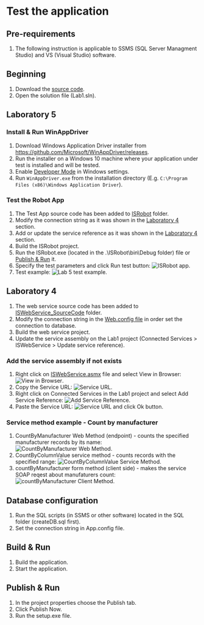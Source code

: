 # Test the application 

## Pre-requirements
1. The following instruction is applicable to SSMS (SQL Server Managment Studio) and VS (Visual Studio) software.

## Beginning

1. Download the [source code](https://github.com/vanya288/FileManager). 
2. Open the solution file (Lab1.sln). 

## Laboratory 5

### Install & Run WinAppDriver
1. Download Windows Application Driver installer from <https://github.com/Microsoft/WinAppDriver/releases>.
2. Run the installer on a Windows 10 machine where your application under test is installed and will be tested.
3. Enable [Developer Mode](https://docs.microsoft.com/en-us/windows/uwp/get-started/enable-your-device-for-development) in Windows settings.
4. Run `WinAppDriver.exe` from the installation directory (E.g. `C:\Program Files (x86)\Windows Application Driver`).

### Test the Robot App
1. The Test App source code has been added to [ISRobot](https://github.com/vanya288/FileManager/tree/master/ISRobot) folder.
2. Modify the connection string as it was shown in the [Laboratory 4](#laboratory-4) section.
3. Add or update the service reference as it was shown in the [Laboratory 4](#laboratory-4) section.
4. Build the ISRobot project. 
5. Run the ISRobot.exe (located in the .\ISRobot\bin\Debug folder) file or [Publish & Run](#publish-&-run) it.
6. Specify the test parameters and click Run test button: ![ISRobot app](https://github.com/vanya288/FileManager/blob/master/Instruction/ISRobotApp.PNG).
7. Test example: ![Lab 5 test example](https://github.com/vanya288/FileManager/blob/master/Instruction/Lab5_Ivan_Falchuk.gif).

## Laboratory 4
1. The web service source code has been added to [ISWebService_SourceCode](https://github.com/vanya288/FileManager/tree/master/Connected%20Services/ISWebService_SourceCode) folder.
2. Modify the connection string in the [Web.config file](https://github.com/vanya288/FileManager/blob/master/Connected%20Services/ISWebService_SourceCode/Web.config) in order set the connection to database.
3. Build the web service project. 
4. Update the service assembly on the Lab1 project (Connected Services > ISWebService > Update service reference).

### Add the service assembly if not exists
1. Right click on [ISWebService.asmx](https://github.com/vanya288/FileManager/blob/master/Connected%20Services/ISWebService_SourceCode/ISWebService.asmx.cs) file and select View in Browser: ![View in Browser](https://github.com/vanya288/FileManager/blob/master/Instruction/ServiceURL_1.PNG). 
2. Copy the Service URL: ![Service URL](https://github.com/vanya288/FileManager/blob/master/Instruction/ServiceURL_2.PNG). 
3. Right click on Connected Services in the Lab1 project and select Add Service Reference: ![Add Service Reference](https://github.com/vanya288/FileManager/blob/master/Instruction/ConnectedServices_1.PNG).
4. Paste the Service URL: ![Service URL](https://github.com/vanya288/FileManager/blob/master/Instruction/ServiceURL_3.PNG) and click Ok button.

### Service method example - Count by manufacturer
1. CountByManufacturer Web Method (endpoint) - counts the specified manufacturer records by its name: ![CountByManufacturer Web Method](https://github.com/vanya288/FileManager/blob/master/Instruction/CountByMnf_1.PNG).
2. CountByColumnValue service method - counts records with the specified range: ![CountByColumnValue Service Method](https://github.com/vanya288/FileManager/blob/master/Instruction/CountByMnf_2.PNG).
3. countByManufacturer form method (client side) - makes the service SOAP reqest about manufaturers count: ![countByManufacturer Client Method](https://github.com/vanya288/FileManager/blob/master/Instruction/CountByMnf_2.PNG).

## Database configuration 

1. Run the SQL scripts (in SSMS or other software) located in the SQL folder (createDB.sql first).
2. Set the connection string in App.config file.

## Build & Run

1. Build the application. 
2. Start the application. 

## Publish & Run

1. In the project properties choose the Publish tab. 
2. Click Publish Now. 
3. Run the setup.exe file.


